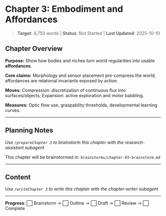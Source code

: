 # Chapter 3: Embodiment and Affordances

> **Target**: 4,750 words | **Status**: Not Started | **Last Updated**: 2025-10-10

## Chapter Overview

**Purpose:** Show how bodies and niches turn world regularities into usable **affordances**.

**Core claims:** Morphology and sensor placement pre-compress the world; affordances are relational invariants exposed by action.

**Moves:** Compression: discretization of continuous flux into surfaces/objects; Expansion: active exploration and motor babbling.

**Measures:** Optic flow use, graspability thresholds, developmental learning curves.

---

## Planning Notes

*Use `/prepareChapter 3` to brainstorm this chapter with the research-assistant subagent*

This chapter will be brainstormed in: `brainstorms/chapter-03-brainstorm.md`

---

## Content

*Use `/writeChapter 3` to write this chapter with the chapter-writer subagent*

---

**Progress**: ⬜ Brainstorm → ⬜ Outline → ⬜ Draft → ⬜ Review → ⬜ Complete

<script src="https://hypothes.is/embed.js" async></script>
